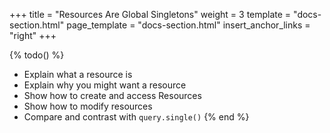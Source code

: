 +++
title = "Resources Are Global Singletons"
weight = 3
template = "docs-section.html"
page_template = "docs-section.html"
insert_anchor_links = "right"
+++

{% todo() %}

* Explain what a resource is
* Explain why you might want a resource
* Show how to create and access Resources
* Show how to modify resources
* Compare and contrast with `query.single()`
{% end %}
